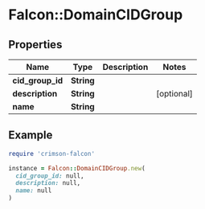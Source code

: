 # Falcon::DomainCIDGroup

## Properties

| Name | Type | Description | Notes |
| ---- | ---- | ----------- | ----- |
| **cid_group_id** | **String** |  |  |
| **description** | **String** |  | [optional] |
| **name** | **String** |  |  |

## Example

```ruby
require 'crimson-falcon'

instance = Falcon::DomainCIDGroup.new(
  cid_group_id: null,
  description: null,
  name: null
)
```

